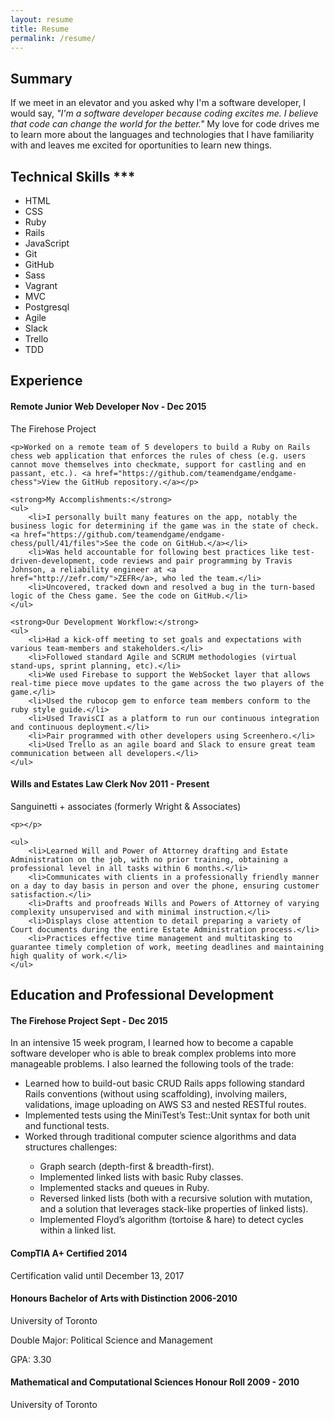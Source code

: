```yaml
---
layout: resume
title: Resume
permalink: /resume/
---
```


## Summary

If we meet in an elevator and you asked why I'm a software developer, I would say, _"I'm a software developer because coding excites me.  I believe that code can change the world for the better."_ My love for code drives me to learn more about the languages and technologies that I have familiarity with and leaves me excited for oportunities to learn new things. 

## Technical Skills <span class="drop-target legend">***</span>

<ul class="tech-skills">
	<li class="skill best">HTML</li>
	<li class="skill better">CSS</li>
	<li class="skill best">Ruby</li>
	<li class="skill better">Rails</li>
	<li class="skill good">JavaScript</li>
	<li class="skill best">Git</li>
	<li class="skill best">GitHub</li>
	<li class="skill better">Sass</li>
	<li class="skill better">Vagrant</li>
	<li class="skill better">MVC</li>
	<li class="skill good">Postgresql</li>
	<li class="skill better">Agile</li>
	<li class="skill best">Slack</li>
	<li class="skill best">Trello</li>
	<li class="skill better">TDD</li>
</ul>

## Experience
<div>
	<h4><strong>Remote Junior Web Developer</strong> <span class="pull-right">Nov - Dec 2015</span></h4>
	<p>The Firehose Project</p>

	<p>Worked on a remote team of 5 developers to build a Ruby on Rails chess web application that enforces the rules of chess (e.g. users cannot move themselves into checkmate, support for castling and en passant, etc.). <a href="https://github.com/teamendgame/endgame-chess">View the GitHub repository.</a></p>

	<strong>My Accomplishments:</strong>
	<ul>
		<li>I personally built many features on the app, notably the business logic for determining if the game was in the state of check. <a href="https://github.com/teamendgame/endgame-chess/pull/41/files">See the code on GitHub.</a></li>
		<li>Was held accountable for following best practices like test-driven-development, code reviews and pair programming by Travis Johnson, a reliability engineer at <a href="http://zefr.com/">ZEFR</a>, who led the team.</li>
		<li>Uncovered, tracked down and resolved a bug in the turn-based logic of the Chess game. See the code on GitHub.</li>
	</ul>

	<strong>Our Development Workflow:</strong>
	<ul>
		<li>Had a kick-off meeting to set goals and expectations with various team-members and stakeholders.</li>
		<li>Followed standard Agile and SCRUM methodologies (virtual stand-ups, sprint planning, etc).</li>
		<li>We used Firebase to support the WebSocket layer that allows real-time piece move updates to the game across the two players of the game.</li>
		<li>Used the rubocop gem to enforce team members conform to the ruby style guide.</li>
		<li>Used TravisCI as a platform to run our continuous integration and continuous deployment.</li>
		<li>Pair programmed with other developers using Screenhero.</li>
		<li>Used Trello as an agile board and Slack to ensure great team communication between all developers.</li>
	</ul>
</div>
<div> 
	<h4><strong>Wills and Estates Law Clerk</strong> <span class="pull-right">Nov 2011 - Present</span></h4>
	<p>Sanguinetti + associates (formerly Wright & Associates)</p>

	<p></p>

	<ul>
		<li>Learned Will and Power of Attorney drafting and Estate Administration on the job, with no prior training, obtaining a professional level in all tasks within 6 months.</li>
		<li>Communicates with clients in a professionally friendly manner on a day to day basis in person and over the phone, ensuring customer satisfaction.</li>
		<li>Drafts and proofreads Wills and Powers of Attorney of varying complexity unsupervised and with minimal instruction.</li>
		<li>Displays close attention to detail preparing a variety of Court documents during the entire Estate Administration process.</li>
		<li>Practices effective time management and multitasking to guarantee timely completion of work, meeting deadlines and maintaining high quality of work.</li>
	</ul>
</div>

## Education and Professional Development
<div>
	<h4><strong>The Firehose Project</strong> <span class="pull-right">Sept - Dec 2015</span></h4>
	<p>In an intensive 15 week program, I learned how to become a capable software developer who is able to break complex problems into more manageable problems. I also learned the following tools of the trade:</p>
	<ul>
		<li>Learned how to build-out basic CRUD Rails apps following standard Rails conventions (without using scaffolding), involving mailers, validations, image uploading on AWS S3 and nested RESTful routes.</li>	
		<li>Implemented tests using the MiniTest’s Test::Unit syntax for both unit and functional tests.</li>	
		<li>Worked through traditional computer science algorithms and data structures challenges:</li>
		<ul>
			<li>Graph search (depth-first & breadth-first).</li>
			<li>Implemented linked lists with basic Ruby classes.</li>
			<li>Implemented stacks and queues in Ruby.</li>
			<li>Reversed linked lists (both with a recursive solution with mutation, and a solution that leverages stack-like properties of linked lists).</li>
			<li>Implemented Floyd’s algorithm (tortoise & hare) to detect cycles within a linked list.</li>
		</ul>
	</ul>
</div>	
<div>
	<h4><strong>CompTIA A+ Certified</strong> <span class="pull-right">2014</span></h4>
	Certification valid until December 13, 2017
</div>
<div>
	<h4><strong>Honours Bachelor of Arts with Distinction</strong> <span class="pull-right">2006-2010</span></h4>
	<p>University of Toronto</p>
	<p>Double Major: Political Science and Management </p>
	<p>GPA: 3.30</p>
</div>
<div>
	<h4><strong>Mathematical and Computational Sciences Honour Roll</strong> <span class="pull-right">2009 - 2010 </span></h4>
	<p>University of Toronto</p>
</div>
